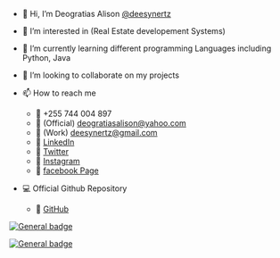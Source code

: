 - 👋 Hi, I’m Deogratias Alison [@deesynertz](https://github.com/deesynertz/)
- 👀 I’m interested in (Real Estate developement Systems)
- 🌱 I’m currently learning different programming Languages including Python, Java
- 💞️ I’m looking to collaborate on my projects
- 📫 How to reach me 
   - :iphone: +255 744 004 897
   - :email: (Official) deogratiasalison@yahoo.com
   - :email: (Work) deesynertz@gmail.com 
   - :link: [LinkedIn](https://www.linkedin.com/in/deogratias-alison/)
   - :link: [Twitter](https://www.twitter.com/deoalison/)
   - :link: [Instagram](https://www.instagram.com/deesynertz/)
   - :link: [facebook Page](https://www.facebook.com/deesynertz)
 
 - :computer: Official Github Repository
   - :link: [GitHub](https://github.com/deesynertz/)


[![General badge](https://img.shields.io/badge/Gmail-D14836?style=for-the-badge&logo=gmail&logoColor=white)](MailTo:deogratiasalison@yahoo.com)

[![General badge](https://img.shields.io/badge/LinkedIn-0077B5?style=for-the-badge&logo=linkedin&logoColor=white)](https://www.linkedin.com/in/deogratias-alison/)

<!---
deesynertz/deesynertz is a ✨ special ✨ repository because its `README.md` (this file) appears on your GitHub profile.
You can click the Preview link to take a look at your changes.
--->
